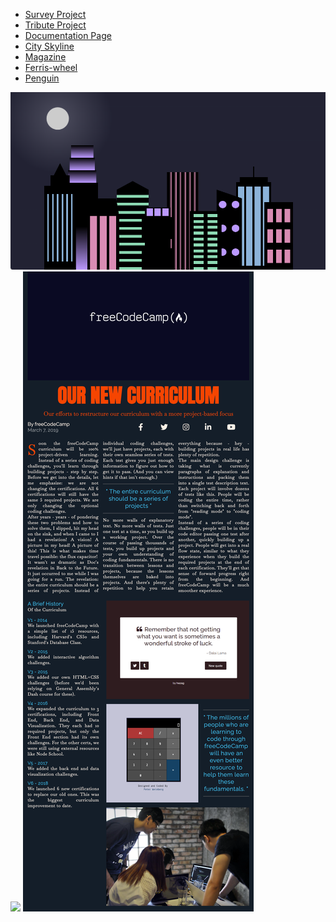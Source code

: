 * [Survey Project](https://traci-porter.github.io/github-portfolio/survey/index.html)
* [Tribute Project](https://traci-porter.github.io/github-portfolio/tribute/index.html)
* [Documentation Page](https://traci-porter.github.io/github-portfolio/doc-page/index.html)
* [City Skyline](https://traci-porter.github.io/github-portfolio/city-skyline/index.html)
* [Magazine](https://traci-porter.github.io/github-portfolio/magazine/index.html)
* [Ferris-wheel](https://traci-porter.github.io/github-portfolio/ferris-wheel/index.html)
* [Penguin](https://traci-porter.github.io/github-portfolio/penguin/index.html) 

<img src="https://github.com/traci-porter/github-portfolio/blob/main/2024-05-16_08-39-48.png">
<img src="https://github.com/traci-porter/github-portfolio/edit/main/2024-03-21_15-26-41.png">
<img src="https://github.com/traci-porter/github-portfolio/blob/main/2024-05-16_08-37-59.png">
